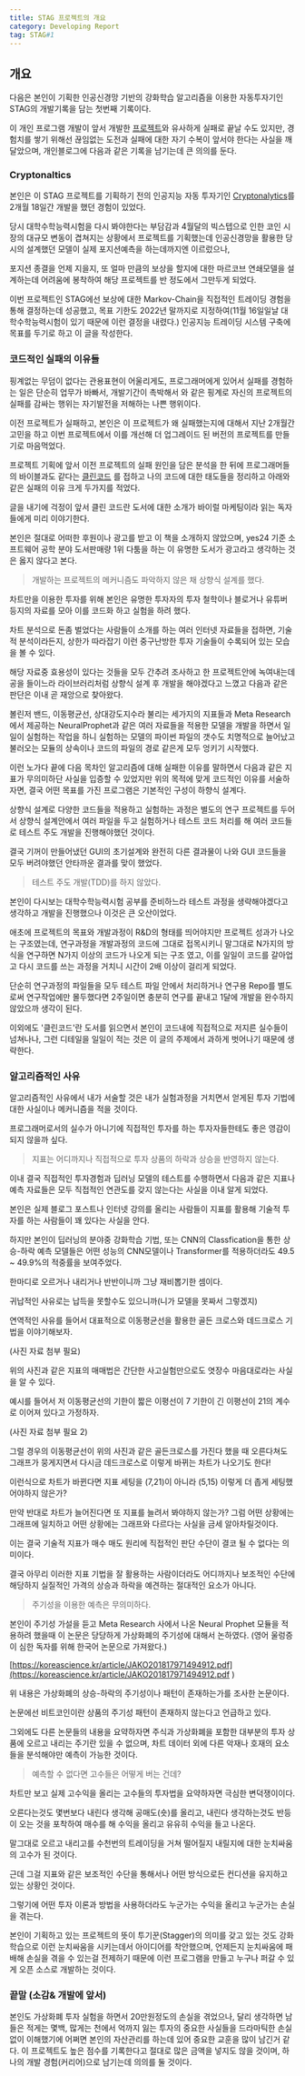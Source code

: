 ```yaml
---
title: STAG 프로젝트의 개요
category: Developing Report
tag: STAG#1
---
```


## 개요

다음은 본인이 기획한 인공신경망 기반의 강화학습 알고리즘을 이용한 자동투자기인 STAG의 개발기록을 담는 첫번째 기록이다.

이 개인 프로그램 개발이 앞서 개발한 [프로젝트](https://github.com/jepetolee/CRYPTONALYTICS )와 유사하게 실패로 끝날 수도 있지만, 경험치를 쌓기 위해선 끊임없는 도전과 실패에 대한 자기 수복이 앞서야 한다는 사실을 깨달았으며, 개인블로그에 다음과 같은 기록을 남기는데 큰 의의를 둔다.

### Cryptonaltics

본인은 이 STAG 프로젝트를 기획하기 전의 인공지능 자동 투자기인 [Cryptonalytics](https://github.com/jepetolee/CRYPTONALYTICS )를 2개월 18일간 개발을 했던 경험이 있었다.

당시 대학수학능력시험을 다시 봐야한다는 부담감과 4월달의 빅스텝으로 인한 코인 시장의 대규모 변동이 겹쳐지는 상황에서 프로젝트를 기획했는데 인공신경망을 활용한 당시의 설계했던 모델이 실제 포지션예측을 하는데까지엔 이르렀으나,

포지션 종결을 언제 지을지, 또 얼마 만큼의 보상을 할지에 대한 마르코브 연쇄모델을 설계하는데 어려움에 봉착하여 해당 프로젝트를 반 정도에서 그만두게 되었다.

이번 프로젝트인 STAG에선 보상에 대한 Markov-Chain을 직접적인 트레이딩 경험을 통해 결정하는데 성공했고, 목표 기한도 2022년 말까지로 지정하여(11월 16일일날 대학수학능력시험이 있기 때문에 이런 결정을 내렸다.) 인공지능 트레이딩 시스템 구축에 목표를 두기로 하고 이 글을 작성한다.

### 코드적인 실패의 이유들

핑계없는 무덤이 없다는 관용표현이 어울리게도, 프로그래머에게 있어서 실패를 경험하는 일은 단순히 업무가 바빠서, 개발기간이 촉박해서 와 같은 핑계로 자신의 프로젝트의 실패를 감싸는 행위는 자기발전을 저해하는 나쁜 행위이다.

이전 프로젝트가 실패하고, 본인은 이 프로젝트가 왜 실패했는지에 대해서 지난 2개월간 고민을 하고 이번 프로젝트에서 이를 개선해
더 업그레이드 된 버전의 프로젝트를 만들기로 마음먹었다.

프로젝트 기획에 앞서 이전 프로젝트의 실패 원인을 담은 분석을 한 뒤에 프로그래머들의 바이블과도 같다는 [클린코드](http://www.yes24.com/Product/Goods/11681152 ) 를 접하고 나의 코드에 대한 태도들을 정리하고 아래와 같은 실패의 이유 크게 두가지를 적었다.

글을 내기에 걱정이 앞서 클린 코드란 도서에 대한 소개가 바이럴 마케팅이라 읽는 독자들에게 미리 이야기한다.

본인은 절대로 어떠한 후원이나 광고를 받고 이 책을 소개하지 않았으며, yes24 기준 소프트웨어 공학 분야 도서판매량 1위 다툼을 하는 이 유명한 도서가 광고라고 생각하는 것은 옳지 않다고 본다.

> 개발하는 프로젝트의 메커니즘도 파악하지 않은 채 상향식 설계를 했다.

차트만을 이용한 투자를 위해 본인은 유명한 투자자의 투자 철학이나 블로거나 유튜버 등지의 자료를 모아 이를 코드화 하고 실험을 하려 했다.

차트 분석으로 돈좀 벌었다는 사람들이 소개를 하는 여러 인터넷 자료들을 접하면, 기술적 분석이라든지, 상한가 따라잡기 이런 중구난방한 투자 기술들이 수록되어 있는 모습을 볼 수 있다.

해당 자료중 효용성이 있다는 것들을 모두 간추려 조사하고 한 프로젝트안에 녹여내는데 공을 들이느라 라이브러리처럼 상향식 설계 후 개발을 해야겠다고 느꼈고 다음과 같은 판단은
이내 곧 재앙으로 찾아왔다.

볼린저 밴드, 이동평균선, 상대강도지수라 불리는 세가지의 지표들과 Meta Research에서 제공하는 NeuralProphet과 같은 여러 자료들을 적용한 모델을 개발을 하면서 일일이 실험하는 작업을 하니 실험하는 모델의 파이썬 파일의 갯수도 치명적으로 늘어났고 불러오는 모듈의 상속이나 코드의 파일의 경로 같은게 모두 엉키기 시작했다.

이런 노가다 끝에 다음 목차인 알고리즘에 대해 실패한 이유를 말하면서 다음과 같은 지표가 무의미하단 사실을 입증할 수 있었지만 위의 목적에 맞게 코드적인 이유를 서술하자면, 결국 어떤 목표를 가진 프로그램은 기본적인 구성이 하향식 설계다.

상향식 설계로 다양한 코드들을 적용하고 실험하는 과정은 별도의 연구 프로젝트를 두어서 상향식 설계안에서 여러 파일을 두고 실험하거나
테스트 코드 처리를 해 여러 코드들로 테스트 주도 개발을 진행해야했던 것이다.

결국 기꺼이 만들어냈던 GUI의 초기설계와 완전히 다른 결과물이 나와 GUI 코드들을 모두 버려야했던 안타까운 결과를 맞이 했었다.

> 테스트 주도 개발(TDD)를 하지 않았다.

본인이 다시보는 대학수학능력시험 공부를 준비하느라 테스트 과정을 생략해야겠다고 생각하고 개발을 진행했으나 이것은 큰 오산이었다.

애초에 프로젝트의 목표와 개발과정이 R&D의 형태를 띄어야지만 프로젝트 성과가 나오는 구조였는데, 연구과정을 개발과정의 코드에 그대로 접목시키니 말그대로 N가지의 방식을 연구하면 N가지 이상의 코드가 나오게 되는 구조 였고, 이를 일일이 코드를 갈아업고 다시 코드를 쓰는 과정을 거치니 시간이 2배 이상이 걸리게 되었다.

단순히 연구과정의 파일들을 모두 테스트 파일 안에서 처리하거나 연구용 Repo를 별도로써 연구작업에만 몰두했다면 2주일이면 충분히 연구를 끝내고 1달에 개발을 완수하지 않았으까 생각이 된다.

이외에도 '클린코드'란 도서를 읽으면서 본인이 코드내에 직접적으로 저지른 실수들이 넘쳐나나, 그런 디테일을 일일이 적는 것은 이 글의
주제에서 과하게 벗어나기 때문에 생략한다.

### 알고리즘적인 사유

알고리즘적인 사유에서 내가 서술할 것은 내가 실험과정을 거치면서 얻게된 투자 기법에 대한 사실이나 메커니즘을 적을 것이다.

프로그래머로서의 실수가 아니기에 직접적인 투자를 하는 투자자들한테도 좋은 영감이 되지 않을까 싶다.

> 지표는 어디까지나 직접적으로 투자 상품의 하락과 상승을 반영하지 않는다.

이내 결국 직접적인 투자경험과 딥러닝 모델의 테스트를 수행하면서 다음과 같은 지표나 예측 자료들은 모두 직접적인 연관도를 갖지 않는다는 사실을 이내 알게 되었다.

본인은 실제 블로그 포스트나 인터넷 강의를 올리는 사람들이 지표를 활용해 기술적 투자를 하는 사람들이 꽤 있다는 사실을 안다.

하지만 본인이 딥러닝의 분야중 강화학습 기법, 또는 CNN의 Classfication을 통한 상승-하락 예측 모델들은 어떤 성능의 CNN모델이나 Transformer를 적용하더라도 49.5 ~ 49.9%의 적중률을 보여주었다.

한마디로 오르거나 내리거나 반반이니까 그냥 재비뽑기한 셈이다.

귀납적인 사유로는 납득을 못할수도 있으니까(니가 모델을 못짜서 그렇겠지)

연역적인 사유를 들어서 대표적으로 이동평균선을 활용한 골든 크로스와 데드크로스 기법을 이야기해보자.

(사진 자료 첨부 필요)

위의 사진과 같은 지표의 매매법은 간단한 사고실험만으로도 엿장수 마음대로라는 사실을 알 수 있다.

예시를 들어서 저 이동평균선의 기한이 짧은 이평선이 7 기한이 긴 이평선이 21의 계수로 이어져 있다고 가정하자.

(사진 자료 첨부 필요 2)

그럴 경우의 이동평균선이 위의 사진과 같은 골든크로스를 가진다 했을 때 오른다쳐도 그래프가 뭉게지면서 다시금 데드크로스로
이렇게 바뀌는 차트가 나오기도 한다!

이런식으로 차트가 바뀐다면 지표 세팅을 (7,21)이 아니라 (5,15) 이렇게 더 좁게 세팅했어야하지 않은가?

만약 반대로 차트가 늘어진다면 또 지표를 늘려서 봐야하지 않는가? 그럼 어떤 상황에는 그래프에 일치하고 어떤 상황에는 그래프와 다르다는 사실을 금세 알아차릴것이다.

이는 결국 기술적 지표가 매수 매도 원리에 직접적인 판단 수단이 결코 될 수 없다는 의미이다.

결국 아무리 이러한 지표 기법을 잘 활용하는 사람이더라도 어디까지나 보조적인 수단에 해당하지 실질적인 가격의 상승과 하락을 예견하는 절대적인 요소가 아니다.

> 주기성을 이용한 예측은 무의미하다.

본인이 주기성 가설을 듣고 Meta Research 사에서 나온 Neural Prophet 모듈을 적용하려 했을때 이 논문은 당당하게 가상화폐의 주기성에 대해서 논하였다. (영어 울렁증이 심한 독자를 위해 한국어 논문으로 가져왔다.)

[https://koreascience.kr/article/JAKO201817971494912.pdf](https://koreascience.kr/article/JAKO201817971494912.pdf )

위 내용은 가상화폐의 상승-하락의 주기성이나 패턴이 존재하는가를 조사한 논문이다.

논문에선 비트코인이란 상품의 주기성 패턴이 존재하지 않는다고 언급하고 있다.

그외에도 다른 논문들의 내용을 요약하자면 주식과 가상화폐을 포함한 대부분의 투자 상품에 오르고 내리는 주기란 있을 수 없으며, 차트 데이터 외에 다른 악재나 호재의 요소들을 분석해야만 예측이 가능한 것이다.

> 예측할 수 없다면 고수들은 어떻게 버는 건데?

차트만 보고 실제 고수익을 올리는 고수들의 투자법을 요약하자면 극심한 변덕쟁이이다.

오른다는것도 몇번보다 내린다 생각해 공매도(숏)를 올리고, 내린다 생각하는것도 반등이 오는 것을 포착하여
매수를 해 수익을 올리고 유유히 수익을 들고 나온다.

말그대로 오르고 내리고를 수천번의 트레이딩을 거쳐 떨어질지 내릴지에 대한 눈치싸움의 고수가 된 것이다.

근데 그걸 지표와 같은 보조적인 수단을 통해서나 어떤 방식으로든 컨디션을 유지하고 있는 상황인 것이다.

그렇기에 어떤 투자 이론과 방법을 사용하더라도 누군가는 수익을 올리고 누군가는 손실을 겪는다.

본인이 기획하고 있는 프로젝트의 뜻이 투기꾼(Stagger)의 의미를 갖고 있는 것도 강화학습으로 이런 눈치싸움을 시키는데서
아이디어를 착안했으며, 언제든지 눈치싸움에 패배해 손실을 겪을 수 있는걸 전제하기 때문에 이런 프로그램을 만들고 누구나 퍼갈 수 있게 오픈 소스로 개발하는 것이다.

### 끝말 (소감& 개발에 앞서)

본인도 가상화폐 투자 실험을 하면서 20만원정도의 손실을 겪었으나, 달리 생각하면 남들은 적게는 몇백, 많게는 천에서 억까지 잃는
투자의 중요한 사실들을 드라마틱한 손실없이 이해했기에 어쩌면 본인의 자산관리를 하는데 있어 중요한 교훈을 많이 남긴거 같다.
이 프로젝트도 높은 점수를 기록한다고 절대로 많은 금액을 넣지도 않을 것이며, 하나의 개발 경험(커리어)으로 남기는데 의의를 둘 것이다.
